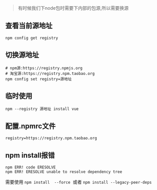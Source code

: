 > 有时候我们下node包时需要下内部的包源,所以需要换源

## 查看当前源地址

```shell
npm config get registry
```



## 切换源地址

```shell
# npm源:https://registry.npmjs.org
# 淘宝源:https://registry.npm.taobao.org
npm config set registry=源地址
```



## 临时使用

```shell
npm --registry 源地址 install vue
```



## 配置.npmrc文件

```shell
registry=https://registry.npm.taobao.org
```



## npm install报错

```shell
npm ERR! code ERESOLVE 
npm ERR! ERESOLVE unable to resolve dependency tree
```

需要使用 `npm install  --force`  或者 `npm install --legacy-peer-deps`